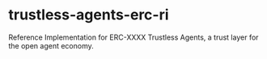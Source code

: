 # trustless-agents-erc-ri
Reference Implementation for ERC-XXXX Trustless Agents, a trust layer for the open agent economy.
